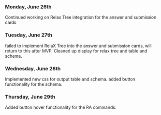 ### Monday, June 26th
Continued working on Relax Tree integration for the answer and submission cards

### Tuesday, June 27th
failed to implement RelaX Tree into the answer and submission cards, will return to this after MVP. 
Cleaned up display for relax tree and table and schema.

### Wednesday, June 28th
Implemented new css for output table and schema. added button functionality for the schema.

### Thursday, June 29th
Added button hover functionality for the RA commands.
